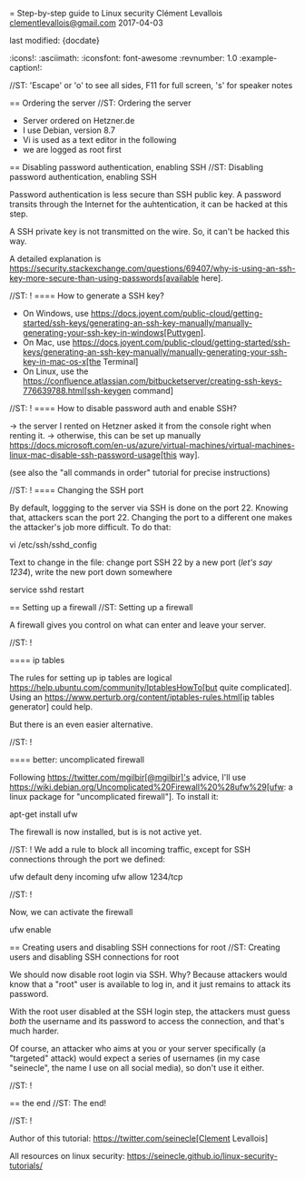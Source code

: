 = Step-by-step guide to Linux security
Clément Levallois <clementlevallois@gmail.com>
2017-04-03

last modified: {docdate}

:icons!:
:asciimath:
:iconsfont:   font-awesome
:revnumber: 1.0
:example-caption!:

//ST: 'Escape' or 'o' to see all sides, F11 for full screen, 's' for speaker notes

== Ordering the server
//ST: Ordering the server

- Server ordered on Hetzner.de
- I use Debian, version 8.7
- Vi is used as a text editor in the following
- we are logged as root first

== Disabling password authentication, enabling SSH
//ST: Disabling password authentication, enabling SSH

Password authentication is less secure than SSH public key. A password transits through the Internet for the auhtentication, it can be hacked at this step.

A SSH private key is not transmitted on the wire. So, it can't be hacked this way.

A detailed explanation is https://security.stackexchange.com/questions/69407/why-is-using-an-ssh-key-more-secure-than-using-passwords[available here].


//ST: !
==== How to generate a SSH key?

- On Windows, use https://docs.joyent.com/public-cloud/getting-started/ssh-keys/generating-an-ssh-key-manually/manually-generating-your-ssh-key-in-windows[Puttygen].
- On Mac, use https://docs.joyent.com/public-cloud/getting-started/ssh-keys/generating-an-ssh-key-manually/manually-generating-your-ssh-key-in-mac-os-x[the Terminal]
- On Linux, use the https://confluence.atlassian.com/bitbucketserver/creating-ssh-keys-776639788.html[ssh-keygen command]

//ST: !
==== How to disable password auth and enable SSH?

-> the server I rented on Hetzner asked it from the console right when renting it.
-> otherwise, this can be set up manually https://docs.microsoft.com/en-us/azure/virtual-machines/virtual-machines-linux-mac-disable-ssh-password-usage[this way].

(see also the "all commands in order" tutorial for precise instructions)

//ST: !
==== Changing the SSH port

By default, loggging to the server via SSH is done on the port 22. Knowing that, attackers scan the port 22. Changing the port to a different one makes the attacker's job more difficult. To do that:

 vi /etc/ssh/sshd_config

Text to change in the file: change port SSH 22 by a new port (*let's say 1234*), write the new port down somewhere

 service sshd restart


== Setting up a firewall
//ST: Setting up a firewall

A firewall gives you control on what can enter and leave your server.

//ST: !

==== ip tables

The rules for setting up ip tables are logical https://help.ubuntu.com/community/IptablesHowTo[but quite complicated]. Using an https://www.perturb.org/content/iptables-rules.html[ip tables generator] could help.

But there is an even easier alternative.

//ST: !

==== better: uncomplicated firewall

Following https://twitter.com/mgilbir[@mgilbir]'s advice, I'll use https://wiki.debian.org/Uncomplicated%20Firewall%20%28ufw%29[ufw: a linux package for "uncomplicated firewall"]. To install it:

 apt-get install ufw

The firewall is now installed, but is is not active yet.

//ST: !
We add a rule to block all incoming traffic, except for SSH connections through the port we defined:

 ufw default deny incoming
 ufw allow 1234/tcp

 //ST: !

Now, we can activate the firewall

 ufw enable


== Creating users and disabling SSH connections for root
//ST: Creating users and disabling SSH connections for root

We should now disable root login via SSH. Why? Because attackers would know that a "root" user is available to log in, and it just remains to attack its password.

With the root user disabled at the SSH login step, the attackers must guess *both* the username and its password to access the connection, and that's much harder.

Of course, an attacker who aims at you or your server specifically (a "targeted" attack) would expect a series of usernames (in my case "seinecle", the name I use on all social media), so don't use it either.

//ST: !



== the end
//ST: The end!

//ST: !

Author of this tutorial: https://twitter.com/seinecle[Clement Levallois]

All resources on linux security: https://seinecle.github.io/linux-security-tutorials/
